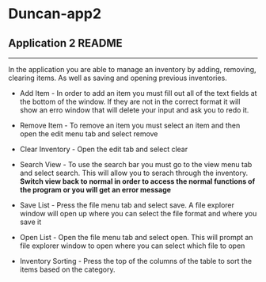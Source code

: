 # Duncan-app2
## Application 2 README
***
In the application you are able to manage an inventory by adding, removing, clearing items. As well as saving and opening previous inventories. 

* Add Item - In order to add an item you must fill out all of the text fields at the bottom of the window. If they are not in the correct format it will show an erro window that will delete your input and ask you to redo it.

* Remove Item - To remove an item you must select an item and then open the edit menu tab and select remove

* Clear Inventory - Open the edit tab and select clear

* Search View - To use the search bar you must go to the view menu tab and select search. This will allow you to serach through the inventory. **Switch view back to normal in order to access the normal functions of the program or you will get an error message**

* Save List - Press the file menu tab and select save. A file explorer window will open up where you can select the file format and where you save it

* Open List - Open the file menu tab and select open. This will prompt an file explorer window to open where you can select  which file to open

* Inventory Sorting - Press the top of the columns of the table to sort the items based on the category. 

